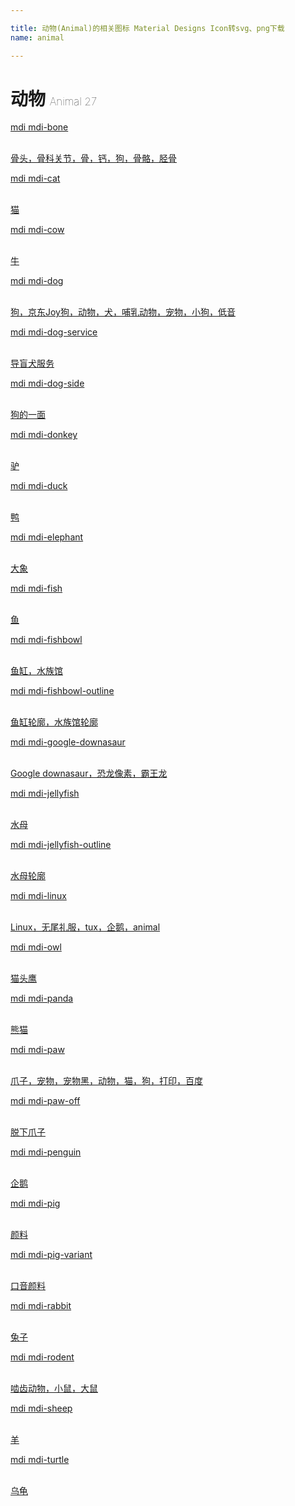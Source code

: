 ```yaml
---

title: 动物(Animal)的相关图标 Material Designs Icon转svg、png下载
name: animal

---
```


# 动物  <small style="font-size: 60%;font-weight: 100">Animal <span class="badge-secondary badge">27</span> </small>

<search tag="animal" :max="0"/>

<div class="icon-list row" id="search-show"><a href="/icon/bone.html" class="icon-item col-6 col-sm-4 col-md-2"><div class="icon-item-inner"><i class="mdi mdi-bone"></i><p><span>mdi mdi-bone</span></p> <p><br> 骨头，骨科关节，骨，钙，狗，骨骼，胫骨</p></div></a><a href="/icon/cat.html" class="icon-item col-6 col-sm-4 col-md-2"><div class="icon-item-inner"><i class="mdi mdi-cat"></i><p><span>mdi mdi-cat</span></p> <p><br> 猫</p></div></a><a href="/icon/cow.html" class="icon-item col-6 col-sm-4 col-md-2"><div class="icon-item-inner"><i class="mdi mdi-cow"></i><p><span>mdi mdi-cow</span></p> <p><br> 牛</p></div></a><a href="/icon/dog.html" class="icon-item col-6 col-sm-4 col-md-2"><div class="icon-item-inner"><i class="mdi mdi-dog"></i><p><span>mdi mdi-dog</span></p> <p><br> 狗，京东Joy狗，动物，犬，哺乳动物，宠物，小狗，低音</p></div></a><a href="/icon/dog-service.html" class="icon-item col-6 col-sm-4 col-md-2"><div class="icon-item-inner"><i class="mdi mdi-dog-service"></i><p><span>mdi mdi-dog-service</span></p> <p><br> 导盲犬服务</p></div></a><a href="/icon/dog-side.html" class="icon-item col-6 col-sm-4 col-md-2"><div class="icon-item-inner"><i class="mdi mdi-dog-side"></i><p><span>mdi mdi-dog-side</span></p> <p><br> 狗的一面</p></div></a><a href="/icon/donkey.html" class="icon-item col-6 col-sm-4 col-md-2"><div class="icon-item-inner"><i class="mdi mdi-donkey"></i><p><span>mdi mdi-donkey</span></p> <p><br> 驴</p></div></a><a href="/icon/duck.html" class="icon-item col-6 col-sm-4 col-md-2"><div class="icon-item-inner"><i class="mdi mdi-duck"></i><p><span>mdi mdi-duck</span></p> <p><br> 鸭</p></div></a><a href="/icon/elephant.html" class="icon-item col-6 col-sm-4 col-md-2"><div class="icon-item-inner"><i class="mdi mdi-elephant"></i><p><span>mdi mdi-elephant</span></p> <p><br> 大象</p></div></a><a href="/icon/fish.html" class="icon-item col-6 col-sm-4 col-md-2"><div class="icon-item-inner"><i class="mdi mdi-fish"></i><p><span>mdi mdi-fish</span></p> <p><br> 鱼</p></div></a><a href="/icon/fishbowl.html" class="icon-item col-6 col-sm-4 col-md-2"><div class="icon-item-inner"><i class="mdi mdi-fishbowl"></i><p><span>mdi mdi-fishbowl</span></p> <p><br> 鱼缸，水族馆</p></div></a><a href="/icon/fishbowl-outline.html" class="icon-item col-6 col-sm-4 col-md-2"><div class="icon-item-inner"><i class="mdi mdi-fishbowl-outline"></i><p><span>mdi mdi-fishbowl-outline</span></p> <p><br> 鱼缸轮廓，水族馆轮廓</p></div></a><a href="/icon/google-downasaur.html" class="icon-item col-6 col-sm-4 col-md-2"><div class="icon-item-inner"><i class="mdi mdi-google-downasaur"></i><p><span>mdi mdi-google-downasaur</span></p> <p><br> Google downasaur，恐龙像素，霸王龙</p></div></a><a href="/icon/jellyfish.html" class="icon-item col-6 col-sm-4 col-md-2"><div class="icon-item-inner"><i class="mdi mdi-jellyfish"></i><p><span>mdi mdi-jellyfish</span></p> <p><br> 水母</p></div></a><a href="/icon/jellyfish-outline.html" class="icon-item col-6 col-sm-4 col-md-2"><div class="icon-item-inner"><i class="mdi mdi-jellyfish-outline"></i><p><span>mdi mdi-jellyfish-outline</span></p> <p><br> 水母轮廓</p></div></a><a href="/icon/linux.html" class="icon-item col-6 col-sm-4 col-md-2"><div class="icon-item-inner"><i class="mdi mdi-linux"></i><p><span>mdi mdi-linux</span></p> <p><br> Linux，无尾礼服，tux，企鹅，animal</p></div></a><a href="/icon/owl.html" class="icon-item col-6 col-sm-4 col-md-2"><div class="icon-item-inner"><i class="mdi mdi-owl"></i><p><span>mdi mdi-owl</span></p> <p><br> 猫头鹰</p></div></a><a href="/icon/panda.html" class="icon-item col-6 col-sm-4 col-md-2"><div class="icon-item-inner"><i class="mdi mdi-panda"></i><p><span>mdi mdi-panda</span></p> <p><br> 熊猫</p></div></a><a href="/icon/paw.html" class="icon-item col-6 col-sm-4 col-md-2"><div class="icon-item-inner"><i class="mdi mdi-paw"></i><p><span>mdi mdi-paw</span></p> <p><br> 爪子，宠物，宠物黑，动物，猫，狗，打印，百度</p></div></a><a href="/icon/paw-off.html" class="icon-item col-6 col-sm-4 col-md-2"><div class="icon-item-inner"><i class="mdi mdi-paw-off"></i><p><span>mdi mdi-paw-off</span></p> <p><br> 脱下爪子</p></div></a><a href="/icon/penguin.html" class="icon-item col-6 col-sm-4 col-md-2"><div class="icon-item-inner"><i class="mdi mdi-penguin"></i><p><span>mdi mdi-penguin</span></p> <p><br> 企鹅</p></div></a><a href="/icon/pig.html" class="icon-item col-6 col-sm-4 col-md-2"><div class="icon-item-inner"><i class="mdi mdi-pig"></i><p><span>mdi mdi-pig</span></p> <p><br> 颜料</p></div></a><a href="/icon/pig-variant.html" class="icon-item col-6 col-sm-4 col-md-2"><div class="icon-item-inner"><i class="mdi mdi-pig-variant"></i><p><span>mdi mdi-pig-variant</span></p> <p><br> 口音颜料</p></div></a><a href="/icon/rabbit.html" class="icon-item col-6 col-sm-4 col-md-2"><div class="icon-item-inner"><i class="mdi mdi-rabbit"></i><p><span>mdi mdi-rabbit</span></p> <p><br> 兔子</p></div></a><a href="/icon/rodent.html" class="icon-item col-6 col-sm-4 col-md-2"><div class="icon-item-inner"><i class="mdi mdi-rodent"></i><p><span>mdi mdi-rodent</span></p> <p><br> 啮齿动物，小鼠，大鼠</p></div></a><a href="/icon/sheep.html" class="icon-item col-6 col-sm-4 col-md-2"><div class="icon-item-inner"><i class="mdi mdi-sheep"></i><p><span>mdi mdi-sheep</span></p> <p><br> 羊</p></div></a><a href="/icon/turtle.html" class="icon-item col-6 col-sm-4 col-md-2"><div class="icon-item-inner"><i class="mdi mdi-turtle"></i><p><span>mdi mdi-turtle</span></p> <p><br> 乌龟</p></div></a></div>


